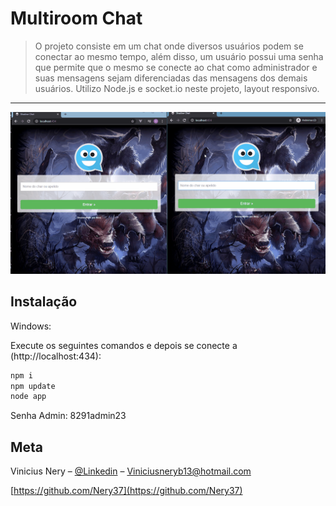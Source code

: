 # Multiroom Chat

> O projeto consiste em um chat onde diversos usuários podem se conectar ao mesmo tempo, além disso, um usuário possui uma senha que permite que o mesmo se conecte ao chat como administrador e suas mensagens sejam diferenciadas das mensagens dos demais usuários. Utilizo Node.js e socket.io neste projeto, layout responsivo. 
<hr>
<img src="amostragem3.gif" />

## Instalação

Windows:

Execute os seguintes comandos e depois se conecte a (http://localhost:434):

```sh
npm i
npm update
node app
```

Senha Admin: 8291admin23

## Meta

Vinicius Nery – [@Linkedin](https://www.linkedin.com/in/marcos-nery-a3012/) – Viniciusneryb13@hotmail.com

[https://github.com/Nery37](https://github.com/Nery37)
